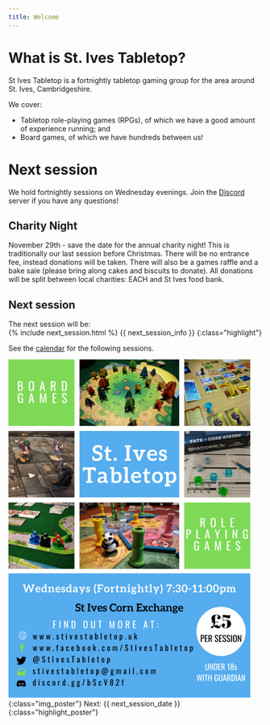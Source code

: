```yaml
---
title: Welcome
---
```


# What is St. Ives Tabletop?

St Ives Tabletop is a fortnightly tabletop gaming group for the area around St. Ives, Cambridgeshire.

We cover:
* Tabletop role-playing games (RPGs), of which we have a good amount of experience running; and
* Board games, of which we have hundreds between us!


# Next session

We hold fortnightly sessions on Wednesday evenings.
Join the [Discord][Discord] server if you have any questions!

## Charity Night

November 29th - save the date for the annual charity night! This is traditionally our last session before Christmas. There will be no entrance fee, instead donations will be taken. There will also be a games raffle and a bake sale (please bring along cakes and biscuits to donate).  All donations will be split between local charities: EACH and St Ives food bank.

## Next session

The next session will be:  
{% include next_session.html %}
{{ next_session_info }}
{:class="highlight"} 

See the [calendar](/Calendar.html) for the following sessions.

![Poster](/images/Poster.png "Next Session: {{ next_session_date }}"){:class="img_poster"}
Next: {{ next_session_date }}
{:class="highlight_poster"} 

[Discord]: https://discord.gg/bScV82f
[Contact]: /Contact.html

